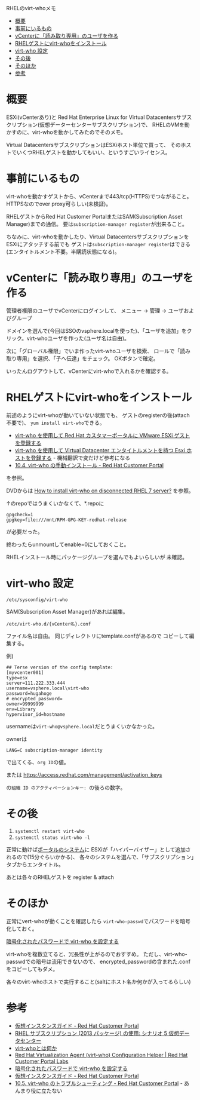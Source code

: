 RHELのvirt-whoメモ

- [概要](#%E6%A6%82%E8%A6%81)
- [事前にいるもの](#%E4%BA%8B%E5%89%8D%E3%81%AB%E3%81%84%E3%82%8B%E3%82%82%E3%81%AE)
- [vCenterに「読み取り専用」のユーザを作る](#vcenter%E3%81%AB%E8%AA%AD%E3%81%BF%E5%8F%96%E3%82%8A%E5%B0%82%E7%94%A8%E3%81%AE%E3%83%A6%E3%83%BC%E3%82%B6%E3%82%92%E4%BD%9C%E3%82%8B)
- [RHELゲストにvirt-whoをインストール](#rhel%E3%82%B2%E3%82%B9%E3%83%88%E3%81%ABvirt-who%E3%82%92%E3%82%A4%E3%83%B3%E3%82%B9%E3%83%88%E3%83%BC%E3%83%AB)
- [virt-who 設定](#virt-who-%E8%A8%AD%E5%AE%9A)
- [その後](#%E3%81%9D%E3%81%AE%E5%BE%8C)
- [そのほか](#%E3%81%9D%E3%81%AE%E3%81%BB%E3%81%8B)
- [参考](#%E5%8F%82%E8%80%83)

# 概要

ESXi(vCenterあり)と
Red Hat Enterprise Linux for Virtual Datacentersサブスクリプション(仮想データーセンターサブスクリプション)で、
RHELのVMを動かすのに、virt-whoを動かしてみたのでそのメモ。

Virtual DatacentersサブスクリプションはESXiホスト単位で買って、
そのホストでいくつRHELゲストを動かしてもいい、というすごいライセンス。


# 事前にいるもの

virt-whoを動かすゲストから、vCenterまで443/tcp(HTTPS)でつながること。HTTPSなのでover proxy可らしい(未検証)。

RHELゲストからRed Hat Customer PortalまたはSAM(Subscription Asset Manager)までの通信。
要は`subscription-manager register`が出来ること。

ちなみに、virt-whoを動かしたり、Virtual DatacentersサブスクリプションをESXiにアタッチする前でも
ゲストは`subscription-manager register`はできる(エンタイトルメント不要。半購読状態になる)。


# vCenterに「読み取り専用」のユーザを作る

管理者権限のユーザでvCenterにログインして、
メニュー -> 管理 -> ユーザおよびグループ

ドメインを選んで(今回はSSOのvsphere.localを使った)、「ユーザを追加」をクリック。virt-whoユーザを作った(ユーザ名は自由)。

次に「グローバル権限」でいま作ったvirt-whoユーザを検索、
ロールで「読み取り専用」を選択、「子へ伝達」をチェック。
OKボタンで確定。

いったんログアウトして、vCenterにvirt-whoで入れるかを確認する。


# RHELゲストにvirt-whoをインストール

前述のようにvirt-whoが動いていない状態でも、
ゲストのregisterの後(attach不要で)、
`yum install virt-who`できる。

* [virt-who を使用して Red Hat カスタマーポータルに VMware ESXi ゲストを登録する](https://access.redhat.com/ja/solutions/3032111)
* [virt-who を使用して Virtual Datacenter エンタイトルメントを持つ Esxi ホストを登録する](https://access.redhat.com/ja/solutions/2849291) - 機械翻訳で変だけど参考になる
* [10.4. virt-who の手動インストール - Red Hat Customer Portal](https://access.redhat.com/documentation/ja-jp/red_hat_enterprise_linux/7/html/virtualization_deployment_and_administration_guide/manual-install-virt-who)


を参照。

DVDからは
[How to install virt-who on disconnected RHEL 7 server?](https://access.redhat.com/solutions/1527923)
を参照。

↑のrepoではうまくいかなくて、*.repoに
```
gpgcheck=1
gpgkey=file:///mnt/RPM-GPG-KEY-redhat-release
```
が必要だった。

終わったらunmountしてenable=0にしておくこと。

RHELインストール時にパッケージグループを選んでもよいらしいが
未確認。


# virt-who 設定

`/etc/sysconfig/virt-who`

SAM(Subscription Asset Manager)があれば編集。

`/etc/virt-who.d/{vCenter名}.conf`

ファイル名は自由。
同じディレクトリにtemplate.confがあるので
コピーして編集する。

例)
```
## Terse version of the config template:
[myvcenter001]
type=esx
server=111.222.333.444
username=vsphere.local\virt-who
password=hugahoge
# encrypted_password=
owner=99999999
env=Library
hypervisor_id=hostname
```
usernameは`virt-who@vsphere.local`だとうまくいかなかった。

ownerは
```
LANG=C subscription-manager identity
```
で出てくる、`org ID`の値。

または https://access.redhat.com/management/activation_keys

の`組織 ID のアクティベーションキー: `の後ろの数字。


# その後

1. `systemctl restart virt-who`
2. `systemctl status virt-who -l`

正常に動けば[ポータルのシステム](https://access.redhat.com/management/systems)に
ESXiが「ハイパーバイザー」として追加されるので(15分ぐらいかかる)、
各々のシステムを選んで、「サブスクリプション」タブからエンタイトル。

あとは各々のRHELゲストを register & attach


# そのほか


正常にvert-whoが動くことを確認したら
`virt-who-passwd`でパスワードを暗号化しておく。

[暗号化されたパスワードで virt-who を設定する ](https://access.redhat.com/ja/solutions/2325761)


virt-whoを複数立てると、冗長性が上がるのでおすすめ。
ただし、virt-who-passwdでの暗号は流用できないので、
encrypted_passwordの含まれた.confをコピーしてもダメ。

各々のvirt-whoホストで実行すること(saltにホスト名か何かが入ってるらしい)


# 参考

* [仮想インスタンスガイド - Red Hat Customer Portal](https://access.redhat.com/documentation/ja-jp/red_hat_subscription_management/1/html/virtual_instances_guide/)
* [RHEL サブスクリプション (2013 パッケージ) の使用: シナリオ 5 仮想データセンター](https://access.redhat.com/ja/articles/1435793)
* [virt-whoとは何か](https://www.slideshare.net/moriwaka/virtwho)
* [Red Hat Virtualization Agent (virt-who) Configuration Helper | Red Hat Customer Portal Labs](https://access.redhat.com/labs/virtwhoconfig/)
* [暗号化されたパスワードで virt-who を設定する](https://access.redhat.com/ja/solutions/2325761)
* [仮想インスタンスガイド - Red Hat Customer Portal](https://access.redhat.com/documentation/ja-jp/red_hat_satellite/6.3/html/virtual_instances_guide/)
* [10.5. virt-who のトラブルシューティング - Red Hat Customer Portal](https://access.redhat.com/documentation/ja-jp/red_hat_enterprise_linux/7/html/virtualization_deployment_and_administration_guide/troubleshooting-virt-who) - あんまり役に立たない